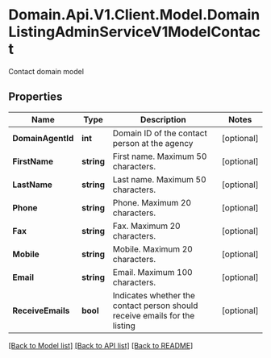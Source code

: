 # Domain.Api.V1.Client.Model.DomainListingAdminServiceV1ModelContact
Contact domain model
## Properties

Name | Type | Description | Notes
------------ | ------------- | ------------- | -------------
**DomainAgentId** | **int** | Domain ID of the contact person at the agency | [optional] 
**FirstName** | **string** | First name. Maximum 50 characters. | [optional] 
**LastName** | **string** | Last name. Maximum 50 characters. | [optional] 
**Phone** | **string** | Phone. Maximum 20 characters. | [optional] 
**Fax** | **string** | Fax. Maximum 20 characters. | [optional] 
**Mobile** | **string** | Mobile. Maximum 20 characters. | [optional] 
**Email** | **string** | Email. Maximum 100 characters. | [optional] 
**ReceiveEmails** | **bool** | Indicates whether the contact person should receive emails for the listing | [optional] 

[[Back to Model list]](../README.md#documentation-for-models) [[Back to API list]](../README.md#documentation-for-api-endpoints) [[Back to README]](../README.md)

